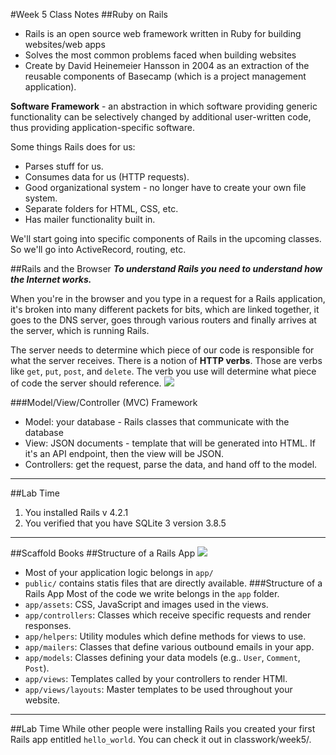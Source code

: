 #Week 5 Class Notes
##Ruby on Rails
* Rails is an open source web framework written in Ruby for building websites/web apps
* Solves the most common problems faced when building websites
* Create by David Heinemeier Hansson in 2004 as an extraction of the reusable components of Basecamp (which is a project management application).

**Software Framework** - an abstraction in which software providing generic functionality can be selectively changed by additional user-written code, thus providing application-specific software.

Some things Rails does for us:
* Parses stuff for us.
* Consumes data for us (HTTP requests).
* Good organizational system - no longer have to create your own file system.
* Separate folders for HTML, CSS, etc.
* Has mailer functionality built in.

We'll start going into specific components of Rails in the upcoming classes. So we'll go into ActiveRecord, routing, etc.

##Rails and the Browser
***To understand Rails you need to understand how the Internet works.***

When you're in the browser and you type in a request for a Rails application, it's broken into many different packets for bits, which are linked together, it goes to the DNS server, goes through various routers and finally arrives at the server, which is running Rails.

The server needs to determine which piece of our code is responsible for what the server receives. There is a notion of **HTTP verbs**. Those are verbs like `get`, `put`, `post`, and `delete`. The verb you use will determine what piece of code the server should reference.
![](http://andreibondarev.github.io/bewd/assets/rails/response_request.png)

###Model/View/Controller (MVC) Framework
* Model: your database - Rails classes that communicate with the database
* View: JSON documents - template that will be generated into HTML. If it's an API endpoint, then the view will be JSON.
* Controllers: get the request, parse the data, and hand off to the model.

---
##Lab Time
1. You installed Rails v 4.2.1
2. You verified that you have SQLite 3 version 3.8.5

---

##Scaffold Books
##Structure of a Rails App
![](http://andreibondarev.github.io/bewd/assets/rails/app_structure.png)
* Most of your application logic belongs in `app/`
* `public/` contains statis files that are directly available.
###Structure of a Rails App
Most of the code we write belongs in the `app` folder.
* `app/assets`: CSS, JavaScript and images used in the views.
* `app/controllers`: Classes which receive specific requests and render responses.
* `app/helpers`: Utility modules which define methods for views to use.
* `app/mailers`: Classes that define various outbound emails in your app.
* `app/models`: Classes defining your data models (e.g.. `User`, `Comment`, `Post`).
* `app/views`: Templates called by your controllers to render HTMl.
* `app/views/layouts`: Master templates to be used throughout your website.

---
##Lab Time
While other people were installing Rails you created your first Rails app entitled `hello_world`. You can check it out in classwork/week5/.
